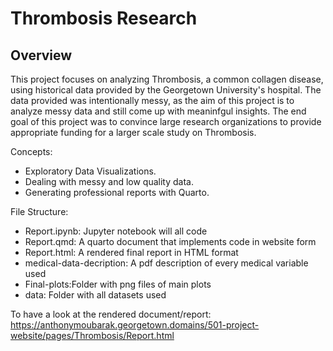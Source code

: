 # Thrombosis Research 


## Overview 

This project focuses on analyzing Thrombosis, a common collagen disease, using historical data provided by the Georgetown University's hospital. The data provided was intentionally messy, as the aim of this project is to analyze messy data and still come up with meaninfgul insights. The end goal of this project was to convince large research organizations to provide appropriate funding for a larger scale study on Thrombosis.

Concepts:

* Exploratory Data Visualizations.
* Dealing with messy and low quality data.
* Generating professional reports with Quarto.

File Structure:

* Report.ipynb: Jupyter notebook will all code
* Report.qmd: A quarto document that implements code in website form
* Report.html: A rendered final report in HTML format
* medical-data-decription: A pdf description of every medical variable used
* Final-plots:Folder with png files of main plots
* data: Folder with all datasets used

To have a look at the rendered document/report: https://anthonymoubarak.georgetown.domains/501-project-website/pages/Thrombosis/Report.html
